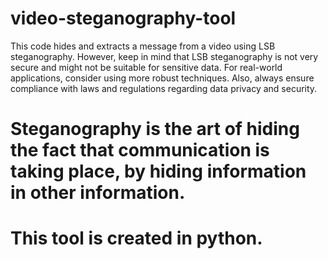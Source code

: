 # video-steganography-tool
This code hides and extracts a message from a video using LSB steganography. However, keep in mind that LSB steganography is not very secure and might not be suitable for sensitive data. For real-world applications, consider using more robust techniques. Also, always ensure compliance with laws and regulations regarding data privacy and security.
# Steganography is the art of hiding the fact that communication is taking place, by hiding information in other information.
# This tool is created in python.

